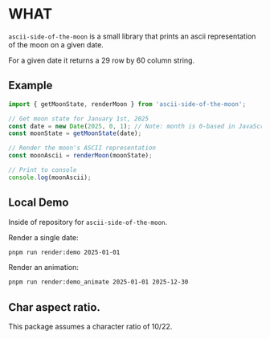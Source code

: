 # WHAT

`ascii-side-of-the-moon` is a small library that prints an ascii representation of the moon on a given date.

For a given date it returns a 29 row by 60 column string.

## Example

```js
import { getMoonState, renderMoon } from 'ascii-side-of-the-moon';

// Get moon state for January 1st, 2025
const date = new Date(2025, 0, 1); // Note: month is 0-based in JavaScript
const moonState = getMoonState(date);

// Render the moon's ASCII representation
const moonAscii = renderMoon(moonState);

// Print to console
console.log(moonAscii);
```

## Local Demo
Inside of repository for `ascii-side-of-the-moon`.

Render a single date:
```sh
pnpm run render:demo 2025-01-01
```

Render an animation:
```sh
pnpm run render:demo_animate 2025-01-01 2025-12-30
```

## Char aspect ratio.
This package assumes a character ratio of 10/22.
